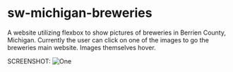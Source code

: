 # sw-michigan-breweries
A website utilizing flexbox to show pictures of breweries in Berrien County, Michigan. Currently the user can click on one of the images to go the breweries main website. Images themselves hover.



SCREENSHOT:
![One](https://raw.githubusercontent.com/amvitkus/sw-michigan-breweries/master/1.png)

